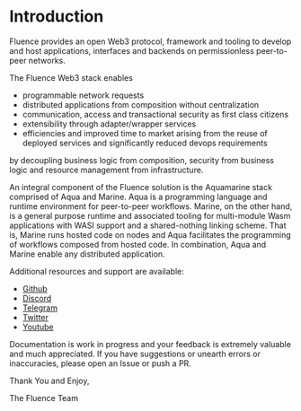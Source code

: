 # Introduction

Fluence provides an open Web3 protocol, framework and tooling to develop and host applications, interfaces and backends on permissionless peer-to-peer networks.

The Fluence Web3 stack enables

* programmable network requests
* distributed applications from composition without centralization
* communication, access and transactional security as first class citizens
* extensibility through adapter/wrapper services
* efficiencies and improved time to market arising from the reuse of deployed services and significantly reduced devops requirements

by decoupling business logic from composition, security from business logic and resource management from infrastructure.

An integral component of the Fluence solution is the Aquamarine stack comprised of Aqua and Marine. Aqua is a programming language and runtime environment for peer-to-peer workflows. Marine, on the other hand, is a general purpose runtime and associated tooling for multi-module Wasm applications with WASI support and a shared-nothing linking scheme. That is, Marine runs hosted code on nodes and Aqua facilitates the programming of workflows composed from hosted code. In combination, Aqua and Marine enable any distributed application.

Additional resources and support are available:

* [Github](https://github.com/fluencelabs)
* [Discord](https://fluence.chat)
* [Telegram](https://t.me/fluence\_project)
* [Twitter](https://twitter.com/fluence\_project)
* [Youtube](https://www.youtube.com/channel/UC3b5eFyKRFlEMwSJ1BTjpbw)

Documentation is work in progress and your feedback is extremely valuable and much appreciated. If you have suggestions or unearth errors or inaccuracies, please open an Issue or push a PR.

Thank You and Enjoy,

The Fluence Team
